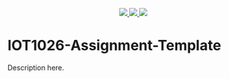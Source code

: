 <p align="center">
	<a href="https://github.com/GwGibson/IOT1026-Assignment-Template/actions/workflows/ci.yml">
    <img src="https://github.com/GwGibson/IOT1026-Assignment-Template/actions/workflows/ci.yml/badge.svg"/>
    </a>
	<a href="https://github.com/GwGibson/IOT1026-Assignment-Template/actions/workflows/formatting.yml">
    <img src="https://github.com/GwGibson/IOT1026-Assignment-Template/actions/workflows/formatting.yml/badge.svg"/>
    <a href="https://codecov.io/gh/GwGibson/IOT1026-Assignment-Template" > 
    <img src="https://codecov.io/gh/GwGibson/IOT1026-Assignment-Template/branch/main/graph/badge.svg?token=JS0857X5JD"/> 
    </a>
</p>

# IOT1026-Assignment-Template
Description here. 


